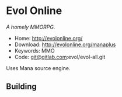 # Evol Online

_A homely MMORPG._

- Home: http://evolonline.org/
- Download: http://evolonline.org/manaplus
- Keywords: MMO
- Code: git@gitlab.com:evol/evol-all.git

Uses Mana source engine.

## Building


